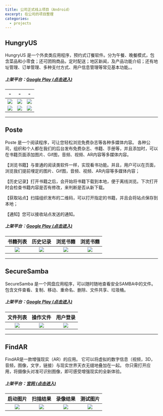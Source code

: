 ```yaml
---
title: 公司正式线上项目（Android）
excerpt: 在公司的项目整理 
categories:
  - projects
---
```


## HungryUS
HungryUS 是一个外卖类应用程序，预约式订餐软件。分为午餐、晚餐模式，包含菜品和小零食；还可团购商品，定时配送；地区新闻，及产品功能介绍；还有地址管理、订单管理、多种支付方式、用户信息管理等常见基本功能。。

##### 上架平台：[Google Play  (点击进入)](https://play.google.com/store/apps/details?id=com.hungry.hungrysd17)

| - |- | - | 
|:------:|:------:|:------:|
|![](http://res.lylyl.cn/mweb/221622040762_.pic_hd.jpg)|![](http://res.lylyl.cn/mweb/251622040764_.pic_hd.jpg)|![](http://res.lylyl.cn/mweb/241622040763_.pic_hd.jpg)|
|![](http://res.lylyl.cn/mweb/231622040763_.pic_hd.jpg)|![](http://res.lylyl.cn/mweb/261622040764_.pic_hd.jpg)|![](http://res.lylyl.cn/mweb/271622040765_.pic_hd.jpg)|


---


## Poste
Poste 是一个阅读程序，可让您轻松浏览免费杂志等各种多媒体内容。
各种公司，组织和个人都在我们的后台发布免费杂志、书籍、手册等，并且添加时，可以在书籍页面添加图片、Gif图，音频、视频、AR内容等多媒体内容。

【浏览书籍】与普通的阅读类软件一样，实现看书功能。并且，用户可以在页面，浏览我们提前埋定的图片、Gif图，音频、视频、AR内容等多媒体内容；

【历史记录】打开书籍之后，会开始将书籍下载到本地，便于离线浏览。下次打开时会检查书籍内容是否有修改，来判断是否从新下载。

【获取站点】扫描组织发布的二维码，可以打开指定的书籍，并且会将站点保存到本地；

【通知】您可以接收站点发送的通知。

##### 上架平台：[Google Play (点击进入)](https://play.google.com/store/apps/details?id=com.startialab.poste) 

| 书籍列表 | 历史记录 | 浏览书籍 | 浏览书籍 |
|:------:|:------:|:------:|:------:|
|![](https://upload-images.jianshu.io/upload_images/1689895-c7e4b999ef65557d.png?imageMogr2/auto-orient/strip%7CimageView2/2/w/1240)|![](https://upload-images.jianshu.io/upload_images/1689895-21e7a0234fe3cbc1.png?imageMogr2/auto-orient/strip%7CimageView2/2/w/1240)|![](https://upload-images.jianshu.io/upload_images/1689895-d733d43ca9332cf6.png?imageMogr2/auto-orient/strip%7CimageView2/2/w/1240)|![](https://upload-images.jianshu.io/upload_images/1689895-cf1f7b0ae11ce780.png?imageMogr2/auto-orient/strip%7CimageView2/2/w/1240)|


---


## SecureSamba
SecureSamba 是一个网盘应用程序，可以随时随地查看安全SAMBA中的文件。包含文件查看、复制、移动、重命名、删除、文件共享、垃圾桶。

##### 上架平台：[Google Play  (点击进入)](https://play.google.com/store/apps/details?id=com.securesamba.startia)


| 文件列表 |操作文件 | 用户登录 | 
|:------:|:------:|:------:|
|![](https://upload-images.jianshu.io/upload_images/1689895-bfbcc6f818fafdd7.png?imageMogr2/auto-orient/strip%7CimageView2/2/w/1240)|![](https://upload-images.jianshu.io/upload_images/1689895-c53624810e919971.png?imageMogr2/auto-orient/strip%7CimageView2/2/w/1240)|![](https://upload-images.jianshu.io/upload_images/1689895-421991ccc1d964c7.png?imageMogr2/auto-orient/strip%7CimageView2/2/w/1240)|


---


## FindAR 

FindAR是一款增强现实（AR）的应用。
它可以将虚拟的数字信息（视频，3D，音频，图像，文字，链接）与现实世界天衣无缝地叠加在一起。
你只需打开应用，将摄像头对准可识别图像，即可感受增强现实的全新体验。

##### 上架平台：[官网  (点击进入)](http://manual.find-ar.cn/new.html?id=81)

| 启动图片 | 扫描结果 | 录像结果 | 测试图片 |
|:------:|:------:|:------:|:------:|
|![](https://upload-images.jianshu.io/upload_images/1689895-213b72b1402d0630.png?imageMogr2/auto-orient/strip%7CimageView2/2/w/1240)|![](https://upload-images.jianshu.io/upload_images/1689895-75e9630d3307f75e.png?imageMogr2/auto-orient/strip%7CimageView2/2/w/1240)|![](https://upload-images.jianshu.io/upload_images/1689895-8b8a9041c91e6c0b.png?imageMogr2/auto-orient/strip%7CimageView2/2/w/1240)|![](https://upload-images.jianshu.io/upload_images/1689895-b5741a55110bd025.png?imageMogr2/auto-orient/strip%7CimageView2/2/w/1240)|